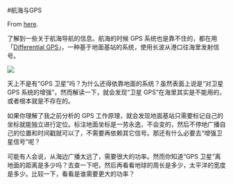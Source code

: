 #航海与GPS

From [here](https://yinwang1.substack.com/p/gps-c90).

<span>了解到一些关于航海导航的信息。航海的时候 GPS 系统也是靠不住的，都在用「</span>[Differential GPS](https://en.wikipedia.org/wiki/Differential_GPS)<span>」，一种基于地面基站的系统，使用长波从港口往海里发射信号。</span>

![](https://substackcdn.com/image/fetch/w_1456,c_limit,f_auto,q_auto:good,fl_progressive:steep/https%3A%2F%2Fbucketeer-e05bbc84-baa3-437e-9518-adb32be77984.s3.amazonaws.com%2Fpublic%2Fimages%2Fa9db9a0c-34c0-44c1-8508-c7e1611190b5_1935x1417.jpeg)

天上不是有“GPS 卫星”吗？为什么还得依靠地面的系统？虽然表面上说是“对卫星 GPS 系统的增强”，然而解读一下，就会发现“卫星 GPS”在海里其实是不能用的，或者根本就是不存在的。

如果你理解了我之前分析的 GPS 工作原理，就会发现地面基站只需要标记自己的坐标就能独立进行定位。标注地面坐标是一劳永逸，不会变的，然后不停地广播自己的位置和时间戳就可以了，不需要再依赖其它信号。那还有什么必要去“增强卫星信号”呢？

可能有人会说，从海边广播太远了，需要很大的功率。然而你知道“GPS 卫星”离地面的距离是多少吗？去查一下吧，然后再看看地球的周长是多少，太平洋的宽度是多少。比较一下，看看是谁需要更大的功率？

